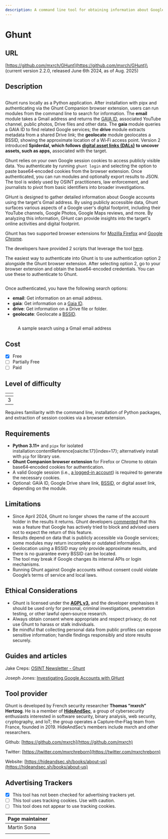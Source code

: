 ```yaml
---
description: A command line tool for obtaining information about Google accounts.
---
```


# Ghunt

## URL

[https://github.com/mxrch/GHunt](https://github.com/mxrch/GHunt)\
(current version 2.2.0, released June 6th 2024, as of Aug. 2025)

## Description

<figure><img src=".gitbook/assets/Screenshot 2024-07-29 at 10.49.53 PM.png" alt=""><figcaption></figcaption></figure>

Ghunt runs locally as a Python application. After installation with pipx and authenticating via the Ghunt Companion browser extension, users can run modules from the command line to search for information. The **email** module takes a Gmail address and returns the [GAIA ID](https://developers.google.com/issue-tracker/concepts/access-control), associated YouTube channel, public photos, Drive files and other data. The **gaia** module queries a GAIA ID to find related Google services; the **drive** module extracts metadata from a shared Drive link; the **geolocate** module geolocates a BSSID, showing the approximate location of a Wi‑Fi access point. Version 2 introduced **Spiderdal, which follows** [**digital asset links (DALs)**](https://developers.google.com/digital-asset-links) **to uncover assets, such as apps,** associated with the target.

Ghunt relies on your own Google session cookies to access publicly visible data. You authenticate by running `ghunt login` and selecting the option to paste base64‑encoded cookies from the browser extension. Once authenticated, you can run modules and optionally export results to JSON. The tool is widely used by OSINT practitioners, law enforcement, and journalists to pivot from basic identifiers into broader investigations.

GHunt is designed to gather detailed information about Google accounts using the target's Gmail address. By using publicly accessible data, Ghunt surfaces various aspects of a Google user's digital footprint, including their YouTube channels, Google Photos, Google Maps reviews, and more. By analyzing this information, GHunt can provide insights into the target's online activities and digital footprint.&#x20;

Ghunt has two supported browser extensions for [Mozilla Firefox](https://addons.mozilla.org/en-US/firefox/addon/ghunt-companion/) and [Google Chrome](https://chromewebstore.google.com/detail/ghunt-companion/dpdcofblfbmmnikcbmmiakkclocadjab).

The developers have provided 2 scripts that leverage the tool [here](https://github.com/mxrch/GHunt/tree/master/examples).

The easiest way to authenticate into Ghunt is to use authentication option 2 alongside the Ghunt browser extension. After selecting option 2, go to your browser extension and obtain the base64-encoded credentials. You can use these to authenticate to Ghunt.

<figure><img src=".gitbook/assets/Screenshot 2024-07-29 at 10.47.52 PM.png" alt=""><figcaption></figcaption></figure>

Once authenticated, you have the following search options:

* **email**: Get information on an email address.&#x20;
* **gaia**: Get information on a [Gaia ID](https://developers.google.com/issue-tracker/concepts/access-control).&#x20;
* **drive**: Get information on a Drive file or folder.&#x20;
* **geolocate**: Geolocate a [BSSID](https://www.gorelo.io/blog/what-is-bssid/).

<figure><img src=".gitbook/assets/Screenshot 2024-08-20 at 12.06.20 PM.png" alt=""><figcaption><p>A sample search using a Gmail email address</p></figcaption></figure>

## Cost

* [x] Free
* [ ] Partially Free
* [ ] Paid

## Level of difficulty

<table><thead><tr><th data-type="rating" data-max="5"></th></tr></thead><tbody><tr><td>3</td></tr></tbody></table>

Requires familiarity with the command line, installation of Python packages, and extraction of session cookies via a browser extension.

## Requirements

* **Python 3.11+** and `pipx` for isolated installation:contentReference\[oaicite:17]{index=17}; alternatively install with `pip` for library use.
* **Ghunt Companion browser extension** for Firefox or Chrome to obtain base64‑encoded cookies for authentication.
* A valid Google session (i.e., [a logged-in account](https://developers.google.com/identity/oauth2/web/guides/how-user-authz-works)) is required to generate the necessary cookies.
* Optional: GAIA ID, Google Drive share link, [BSSID](https://www.arubanetworks.com/techdocs/Glossary/Content/Glossary/B/BSSID.html), or digital asset link, depending on the module.

## Limitations

* Since April 2024, Ghunt no longer shows the name of the account holder in the results it returns. Ghunt developers [commented](https://github.com/mxrch/GHunt/issues/515#issuecomment-2040998530) that this was a feature that Google has actively tried to block and advised users not to expect the return of this feature.&#x20;
* Results depend on data that is publicly accessible via Google services; some modules may return incomplete or outdated information.
* Geolocation using a BSSID may only provide approximate results, and there is no guarantee every BSSID can be located.
* The tool may break if Google changes its internal APIs or login mechanisms.
* Running Ghunt against Google accounts without consent could violate Google’s terms of service and local laws.

## Ethical Considerations

* Ghunt is licensed under the [**AGPL v3**](https://opensource.org/license/agpl-v3)**,** and the developer emphasises it should be used only for personal, criminal investigations, penetration testing, or other lawful open‑source research.
* Always obtain consent where appropriate and respect privacy; do not use Ghunt to harass or stalk individuals.
* Be mindful that collecting personal data from public profiles can expose sensitive information; handle findings responsibly and store results securely.

## Guides and articles

Jake Creps: [OSINT Newsletter - Ghunt](https://osintnewsletter.com/p/ghunt)

Joseph Jones: [Investigating Google Accounts with GHunt](https://web.archive.org/web/20221116232718/https://os2int.com/toolbox/investigating-google-accounts-with-ghunt/)

## Tool provider

Ghunt is developed by French security researcher **Thomas “mxrch” Hertzog**. He is a member of [**HideAndSec**](https://hideandsec.sh/books/about-us/page/hideandsec), a group of cybersecurity enthusiasts interested in software security, binary analysis, web security, cryptography, and IoT; the group operates a Capture‑the‑Flag team from France, founded in 2019. HideAndSec’s members include mxrch and other researchers.

Github: [https://github.com/mxrch](https://github.com/mxrch)

Twitter: [https://twitter.com/mxrchreborn](https://twitter.com/mxrchreborn)

Website: [https://hideandsec.sh/books/about-us](https://hideandsec.sh/books/about-us)

## Advertising Trackers

* [x] This tool has not been checked for advertising trackers yet.
* [ ] This tool uses tracking cookies. Use with caution.
* [ ] This tool does not appear to use tracking cookies.

| Page maintainer |
| --------------- |
| Martin Sona     |
|                 |
